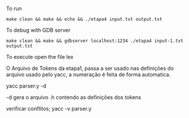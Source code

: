 To run

```
make clean && make && echo && ./etapa4 input.txt output.txt
```

To debug with GDB server

```
make clean && make && gdbserver localhost:1234 ./etapa4 input-1.txt output.txt
```



To execute open the file lex


O Arquivo de Tokens da etapa1, passa a ser usado nas definições do arquivo usado pelo yacc, a numeração é feita de forma automatica.

yacc parser.y -d

-d gera o arquivo .h contendo as definições dos tokens





verificar conflitos;
yacc -v parser.y
